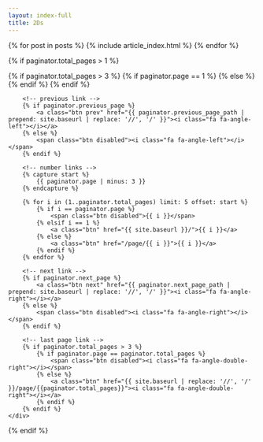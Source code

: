 ```yaml
---
layout: index-full
title: 2Ds
---
```

{% for post in posts %}
    {% include article_index.html %}
{% endfor %}

{% if paginator.total_pages > 1 %}
    <div class="pagination">
        <!-- link to first page -->
        {% if paginator.total_pages > 3 %}
            {% if paginator.page == 1 %}
                <span class="btn disabled"><i class="fa fa-angle-double-left"></i></span>
            {% else %}
                <a class="btn" href="{{ '/' | prepend: site.baseurl | replace: '//', '/' }}"><i class="fa fa-angle-double-left"></i></a>
            {% endif %}
        {% endif %}

        <!-- previous link -->
        {% if paginator.previous_page %}
            <a class="btn prev" href="{{ paginator.previous_page_path | prepend: site.baseurl | replace: '//', '/' }}"><i class="fa fa-angle-left"></i></a>
        {% else %}
            <span class="btn disabled"><i class="fa fa-angle-left"></i></span>
        {% endif %}

        <!-- number links -->
        {% capture start %}
            {{ paginator.page | minus: 3 }}
        {% endcapture %}

        {% for i in (1..paginator.total_pages) limit: 5 offset: start %}
            {% if i == paginator.page %}
                <span class="btn disabled">{{ i }}</span>
            {% elsif i == 1 %}
                <a class="btn" href="{{ site.baseurl }}/">{{ i }}</a>
            {% else %}
                <a class="btn" href="/page/{{ i }}">{{ i }}</a>
            {% endif %}
        {% endfor %}

        <!-- next link -->
        {% if paginator.next_page %}
            <a class="btn next" href="{{ paginator.next_page_path | prepend: site.baseurl | replace: '//', '/' }}"><i class="fa fa-angle-right"></i></a>
        {% else %}
            <span class="btn disabled"><i class="fa fa-angle-right"></i></span>
        {% endif %}

        <!-- last page link -->
        {% if paginator.total_pages > 3 %}
            {% if paginator.page == paginator.total_pages %}
                <span class="btn disabled"><i class="fa fa-angle-double-right"></i></span>
            {% else %}
                <a class="btn" href="{{ site.baseurl | replace: '//', '/' }}/page/{{paginator.total_pages}}"><i class="fa fa-angle-double-right"></i></a>
            {% endif %}
        {% endif %}
    </div>
{% endif %}